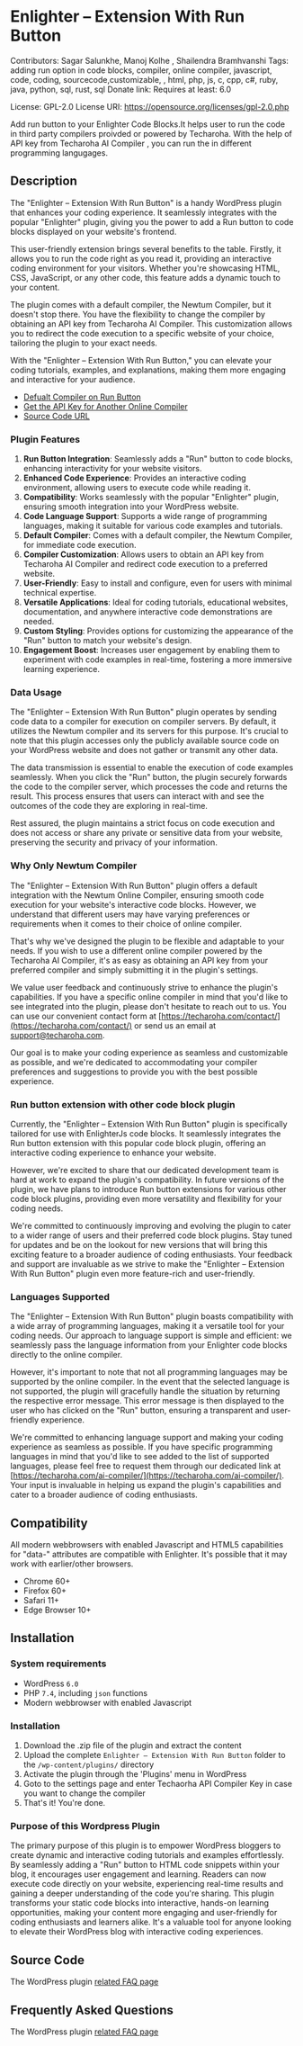 # Enlighter – Extension With Run Button #
Contributors: Sagar Salunkhe, Manoj Kolhe , Shailendra Bramhvanshi
Tags: adding run option in code blocks, compiler, online compiler,  javascript, code, coding, sourcecode,customizable, , html, php, js, c, cpp, c#, ruby, java, python, sql, rust, sql
Donate link: 
Requires at least: 6.0

License: GPL-2.0
License URI: https://opensource.org/licenses/gpl-2.0.php

Add run button to your Enlighter Code Blocks.It helps user to run the code in third party compilers proivded or powered by Techaroha. With the help of API key from Techaroha AI Compiler , you can run the in different programming langugages.

## Description ##

The "Enlighter – Extension With Run Button" is a handy WordPress plugin that enhances your coding experience. It seamlessly integrates with the popular "Enlighter" plugin, giving you the power to add a Run button to code blocks displayed on your website's frontend. 

This user-friendly extension brings several benefits to the table. Firstly, it allows you to run the code right as you read it, providing an interactive coding environment for your visitors. Whether you're showcasing HTML, CSS, JavaScript, or any other code, this feature adds a dynamic touch to your content.

The plugin comes with a default compiler, the Newtum Compiler, but it doesn't stop there. You have the flexibility to change the compiler by obtaining an API key from Techaroha AI Compiler. This customization allows you to redirect the code execution to a specific website of your choice, tailoring the plugin to your exact needs.

With the "Enlighter – Extension With Run Button," you can elevate your coding tutorials, examples, and explanations, making them more engaging and interactive for your audience.

* [Defualt Compiler on Run Button](https://newtum.com/compiler/python-online-compiler) 
* [Get the API Key for Another Online Compiler](https://techaroha.com/ai-compiler/)
* [Source Code URL](https://github.com/techaroha/enlighter-extension-with-run-button)

### Plugin Features ###

1. **Run Button Integration**: Seamlessly adds a "Run" button to code blocks, enhancing interactivity for your website visitors.
2. **Enhanced Code Experience**: Provides an interactive coding environment, allowing users to execute code while reading it.
3. **Compatibility**: Works seamlessly with the popular "Enlighter" plugin, ensuring smooth integration into your WordPress website.
4. **Code Language Support**: Supports a wide range of programming languages, making it suitable for various code examples and tutorials.
5. **Default Compiler**: Comes with a default compiler, the Newtum Compiler, for immediate code execution.
6. **Compiler Customization**: Allows users to obtain an API key from Techaroha AI Compiler and redirect code execution to a preferred website.
7. **User-Friendly**: Easy to install and configure, even for users with minimal technical expertise.
8. **Versatile Applications**: Ideal for coding tutorials, educational websites, documentation, and anywhere interactive code demonstrations are needed.
9. **Custom Styling**: Provides options for customizing the appearance of the "Run" button to match your website's design.
10. **Engagement Boost**: Increases user engagement by enabling them to experiment with code examples in real-time, fostering a more immersive learning experience.

### Data Usage ###
The "Enlighter – Extension With Run Button" plugin operates by sending code data to a compiler for execution on compiler servers. By default, it utilizes the Newtum compiler and its servers for this purpose. It's crucial to note that this plugin accesses only the publicly available source code on your WordPress website and does not gather or transmit any other data.

The data transmission is essential to enable the execution of code examples seamlessly. When you click the "Run" button, the plugin securely forwards the code to the compiler server, which processes the code and returns the result. This process ensures that users can interact with and see the outcomes of the code they are exploring in real-time.

Rest assured, the plugin maintains a strict focus on code execution and does not access or share any private or sensitive data from your website, preserving the security and privacy of your information.

### Why Only Newtum Compiler ###
The "Enlighter – Extension With Run Button" plugin offers a default integration with the Newtum Online Compiler, ensuring smooth code execution for your website's interactive code blocks. However, we understand that different users may have varying preferences or requirements when it comes to their choice of online compiler.

That's why we've designed the plugin to be flexible and adaptable to your needs. If you wish to use a different online compiler powered by the Techaroha AI Compiler, it's as easy as obtaining an API key from your preferred compiler and simply submitting it in the plugin's settings.

We value user feedback and continuously strive to enhance the plugin's capabilities. If you have a specific online compiler in mind that you'd like to see integrated into the plugin, please don't hesitate to reach out to us. You can use our convenient contact form at [https://techaroha.com/contact/](https://techaroha.com/contact/) or send us an email at [support@techaroha.com](mailto:support@techaroha.com).

Our goal is to make your coding experience as seamless and customizable as possible, and we're dedicated to accommodating your compiler preferences and suggestions to provide you with the best possible experience.

###  Run button extension with other code block plugin ###
Currently, the "Enlighter – Extension With Run Button" plugin is specifically tailored for use with EnlighterJs code blocks. It seamlessly integrates the Run button extension with this popular code block plugin, offering an interactive coding experience to enhance your website.

However, we're excited to share that our dedicated development team is hard at work to expand the plugin's compatibility. In future versions of the plugin, we have plans to introduce Run button extensions for various other code block plugins, providing even more versatility and flexibility for your coding needs.

We're committed to continuously improving and evolving the plugin to cater to a wider range of users and their preferred code block plugins. Stay tuned for updates and be on the lookout for new versions that will bring this exciting feature to a broader audience of coding enthusiasts. Your feedback and support are invaluable as we strive to make the "Enlighter – Extension With Run Button" plugin even more feature-rich and user-friendly.


### Languages Supported ###
The "Enlighter – Extension With Run Button" plugin boasts compatibility with a wide array of programming languages, making it a versatile tool for your coding needs. Our approach to language support is simple and efficient: we seamlessly pass the language information from your Enlighter code blocks directly to the online compiler.

However, it's important to note that not all programming languages may be supported by the online compiler. In the event that the selected language is not supported, the plugin will gracefully handle the situation by returning the respective error message. This error message is then displayed to the user who has clicked on the "Run" button, ensuring a transparent and user-friendly experience.

We're committed to enhancing language support and making your coding experience as seamless as possible. If you have specific programming languages in mind that you'd like to see added to the list of supported languages, please feel free to request them through our dedicated link at [https://techaroha.com/ai-compiler/](https://techaroha.com/ai-compiler/). Your input is invaluable in helping us expand the plugin's capabilities and cater to a broader audience of coding enthusiasts.





## Compatibility ##

All modern webbrowsers with enabled Javascript and HTML5 capabilities for "data-" attributes are compatible with Enlighter. It's possible that it may work with earlier/other browsers.

* Chrome 60+
* Firefox 60+
* Safari 11+
* Edge Browser 10+

## Installation ##

### System requirements ###
* WordPress `6.0`
* PHP `7.4`, including `json` functions
* Modern webbrowser with enabled Javascript 


### Installation ###
1. Download the .zip file of the plugin and extract the content
2. Upload the complete `Enlighter – Extension With Run Button` folder to the `/wp-content/plugins/` directory
3. Activate the plugin through the 'Plugins' menu in WordPress
4. Goto to the  settings page and enter Techaorha API Compiler Key in case you want to change the compiler
5. That's it! You're done. 

### Purpose of this Wordpress Plugin ###

The primary purpose of this plugin is to empower WordPress bloggers to create dynamic and interactive coding tutorials and examples effortlessly. By seamlessly adding a "Run" button to HTML code snippets within your blog, it encourages user engagement and learning. Readers can now execute code directly on your website, experiencing real-time results and gaining a deeper understanding of the code you're sharing. This plugin transforms your static code blocks into interactive, hands-on learning opportunities, making your content more engaging and user-friendly for coding enthusiasts and learners alike. It's a valuable tool for anyone looking to elevate their WordPress blog with interactive coding experiences.

## Source Code ##
The WordPress plugin [related FAQ page](https://github.com/techaroha/enlighter-extension-with-run-button) 


## Frequently Asked Questions ##

The WordPress plugin [related FAQ page](https://techaroha.com/ai-compiler/)